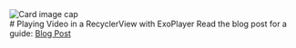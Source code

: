 <img class="card-img-top" src="https://codingwithmitch.s3.amazonaws.com/static/blog/edab666e-36cf-11e9-b183-2aabe8ede8eb/playing_video_in_recyclerview_with_exoplayer.png" alt="Card image cap">
<br>
# Playing Video in a RecyclerView with ExoPlayer
Read the blog post for a guide: <a href="https://codingwithmitch.com/blog/playing-video-recyclerview-exoplayer-android/" target="_blank">Blog Post</a>
